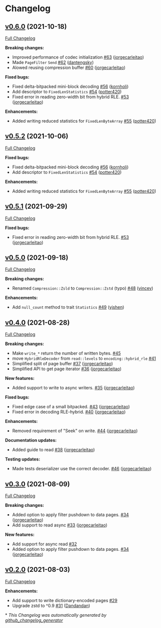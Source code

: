 # Changelog

## [v0.6.0](https://github.com/jorgecarleitao/parquet2/tree/v0.6.0) (2021-10-18)

[Full Changelog](https://github.com/jorgecarleitao/parquet2/compare/v0.5.0...v0.6.0)

**Breaking changes:**

- Improved performance of codec initialization [\#63](https://github.com/jorgecarleitao/parquet2/pull/63) ([jorgecarleitao](https://github.com/jorgecarleitao))
- Made `PageFilter` `Send` [\#62](https://github.com/jorgecarleitao/parquet2/pull/62) ([dantengsky](https://github.com/dantengsky))
- Alowed reusing compression buffer [\#60](https://github.com/jorgecarleitao/parquet2/pull/60) ([jorgecarleitao](https://github.com/jorgecarleitao))

**Fixed bugs:**

- Fixed delta-bitpacked mini-block decoding [\#56](https://github.com/jorgecarleitao/parquet2/pull/56) ([kornholi](https://github.com/kornholi))
- Add descriptor to `FixedLenStatistics` [\#54](https://github.com/jorgecarleitao/parquet2/pull/54) ([potter420](https://github.com/potter420))
- Fixed error in reading zero-width bit from hybrid RLE. [\#53](https://github.com/jorgecarleitao/parquet2/pull/53) ([jorgecarleitao](https://github.com/jorgecarleitao))

**Enhancements:**

- Added writing reduced statistics for `FixedLenByteArray` [\#55](https://github.com/jorgecarleitao/parquet2/pull/55) ([potter420](https://github.com/potter420))

## [v0.5.2](https://github.com/jorgecarleitao/parquet2/tree/v0.5.2) (2021-10-06)

[Full Changelog](https://github.com/jorgecarleitao/parquet2/compare/v0.5.1...v0.5.2)

**Fixed bugs:**

- Fixed delta-bitpacked mini-block decoding [\#56](https://github.com/jorgecarleitao/parquet2/pull/56) ([kornholi](https://github.com/kornholi))
- Add descriptor to `FixedLenStatistics` [\#54](https://github.com/jorgecarleitao/parquet2/pull/54) ([potter420](https://github.com/potter420))

**Enhancements:**

- Added writing reduced statistics for `FixedLenByteArray` [\#55](https://github.com/jorgecarleitao/parquet2/pull/55) ([potter420](https://github.com/potter420))

## [v0.5.1](https://github.com/jorgecarleitao/parquet2/tree/v0.5.1) (2021-09-29)

[Full Changelog](https://github.com/jorgecarleitao/parquet2/compare/v0.5.0...v0.5.1)

**Fixed bugs:**

- Fixed error in reading zero-width bit from hybrid RLE. [\#53](https://github.com/jorgecarleitao/parquet2/pull/53) ([jorgecarleitao](https://github.com/jorgecarleitao))

## [v0.5.0](https://github.com/jorgecarleitao/parquet2/tree/v0.5.0) (2021-09-18)

[Full Changelog](https://github.com/jorgecarleitao/parquet2/compare/v0.4.0...v0.5.0)

**Breaking changes:**

- Renamed `Compression::Zsld` to `Compression::Zstd` \(typo\) [\#48](https://github.com/jorgecarleitao/parquet2/pull/48) ([vincev](https://github.com/vincev))

**Enhancements:**

- Add `null_count` method to trait `Statistics` [\#49](https://github.com/jorgecarleitao/parquet2/pull/49) ([yjshen](https://github.com/yjshen))

## [v0.4.0](https://github.com/jorgecarleitao/parquet2/tree/v0.4.0) (2021-08-28)

[Full Changelog](https://github.com/jorgecarleitao/parquet2/compare/v0.3.0...v0.4.0)

**Breaking changes:**

- Make `write_*` return the number of written bytes. [\#45](https://github.com/jorgecarleitao/parquet2/issues/45)
- move `HybridRleDecoder` from `read::levels` to `encoding::hybrid_rle` [\#41](https://github.com/jorgecarleitao/parquet2/issues/41)
- Simplified split of page buffer [\#37](https://github.com/jorgecarleitao/parquet2/pull/37) ([jorgecarleitao](https://github.com/jorgecarleitao))
- Simplified API to get page iterator [\#36](https://github.com/jorgecarleitao/parquet2/pull/36) ([jorgecarleitao](https://github.com/jorgecarleitao))

**New features:**

- Added support to write to async writers. [\#35](https://github.com/jorgecarleitao/parquet2/pull/35) ([jorgecarleitao](https://github.com/jorgecarleitao))

**Fixed bugs:**

- Fixed edge case of a small bitpacked. [\#43](https://github.com/jorgecarleitao/parquet2/pull/43) ([jorgecarleitao](https://github.com/jorgecarleitao))
- Fixed error in decoding RLE-hybrid. [\#40](https://github.com/jorgecarleitao/parquet2/pull/40) ([jorgecarleitao](https://github.com/jorgecarleitao))

**Enhancements:**

- Removed requirement of "Seek" on write. [\#44](https://github.com/jorgecarleitao/parquet2/pull/44) ([jorgecarleitao](https://github.com/jorgecarleitao))

**Documentation updates:**

- Added guide to read [\#38](https://github.com/jorgecarleitao/parquet2/pull/38) ([jorgecarleitao](https://github.com/jorgecarleitao))

**Testing updates:**

- Made tests deserializer use the correct decoder. [\#46](https://github.com/jorgecarleitao/parquet2/pull/46) ([jorgecarleitao](https://github.com/jorgecarleitao))

## [v0.3.0](https://github.com/jorgecarleitao/parquet2/tree/v0.3.0) (2021-08-09)

[Full Changelog](https://github.com/jorgecarleitao/parquet2/compare/v0.2.0...v0.3.0)

**Breaking changes:**

- Added option to apply filter pushdown to data pages. [\#34](https://github.com/jorgecarleitao/parquet2/pull/34) ([jorgecarleitao](https://github.com/jorgecarleitao))
- Add support to read async [\#33](https://github.com/jorgecarleitao/parquet2/pull/33) ([jorgecarleitao](https://github.com/jorgecarleitao))

**New features:**

- Add support for async read [\#32](https://github.com/jorgecarleitao/parquet2/issues/32)
- Added option to apply filter pushdown to data pages. [\#34](https://github.com/jorgecarleitao/parquet2/pull/34) ([jorgecarleitao](https://github.com/jorgecarleitao))

## [v0.2.0](https://github.com/jorgecarleitao/parquet2/tree/v0.2.0) (2021-08-03)

[Full Changelog](https://github.com/jorgecarleitao/parquet2/compare/v0.1.0...v0.2.0)

**Enhancements:**

- Add support to write dictionary-encoded pages [\#29](https://github.com/jorgecarleitao/parquet2/issues/29)
- Upgrade zstd to ^0.9 [\#31](https://github.com/jorgecarleitao/parquet2/pull/31) ([Dandandan](https://github.com/Dandandan))



\* *This Changelog was automatically generated by [github_changelog_generator](https://github.com/github-changelog-generator/github-changelog-generator)*
